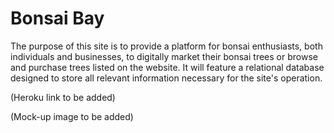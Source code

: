 # Bonsai Bay
The purpose of this site is to provide a platform for bonsai enthusiasts, both individuals and businesses, to digitally market their bonsai trees or browse and purchase trees listed on the website. It will feature a relational database designed to store all relevant information necessary for the site's operation.

(Heroku link to be added)

(Mock-up image to be added)
